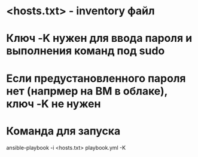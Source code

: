 # <hosts.txt> - inventory файл  
# Ключ -K нужен для ввода пароля и выполнения команд под sudo
# Если предустановленного пароля нет (напрмер на ВМ в облаке), ключ -K не нужен 

# Команда для запуска
ansible-playbook -i <hosts.txt> playbook.yml -K

